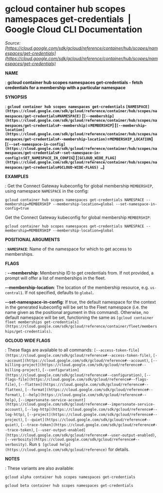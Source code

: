 # gcloud container hub scopes namespaces get-credentials  |  Google Cloud CLI Documentation

*Source: [https://cloud.google.com/sdk/gcloud/reference/container/hub/scopes/namespaces/get-credentials](https://cloud.google.com/sdk/gcloud/reference/container/hub/scopes/namespaces/get-credentials)*

**NAME**

: **gcloud container hub scopes namespaces get-credentials - fetch credentials for a membership with a particular namespace**

**SYNOPSIS**

: **`gcloud container hub scopes namespaces get-credentials` `[NAMESPACE](https://cloud.google.com/sdk/gcloud/reference/container/hub/scopes/namespaces/get-credentials#NAMESPACE)` [`[--membership](https://cloud.google.com/sdk/gcloud/reference/container/hub/scopes/namespaces/get-credentials#--membership)`=`MEMBERSHIP`] [`[--membership-location](https://cloud.google.com/sdk/gcloud/reference/container/hub/scopes/namespaces/get-credentials#--membership-location)`=`MEMBERSHIP_LOCATION`] [`[--set-namespace-in-config](https://cloud.google.com/sdk/gcloud/reference/container/hub/scopes/namespaces/get-credentials#--set-namespace-in-config)`=`SET_NAMESPACE_IN_CONFIG`] [`[GCLOUD_WIDE_FLAG](https://cloud.google.com/sdk/gcloud/reference/container/hub/scopes/namespaces/get-credentials#GCLOUD-WIDE-FLAGS) …`]**

**EXAMPLES**

: Get the Connect Gateway kubeconfig for global membership
`MEMBERSHIP`, using namespace `NAMESPACE` in the config:

```
gcloud container hub scopes namespaces get-credentials NAMESPACE --membership=MEMBERSHIP --membership-location=global --set-namespace-in-config=true
```

Get the Connect Gateway kubeconfig for global membership
`MEMBERSHIP`:

```
gcloud container hub scopes namespaces get-credentials NAMESPACE --membership=MEMBERSHIP --membership-location=global
```

**POSITIONAL ARGUMENTS**

: **`NAMESPACE`**:
Name of the namespace for which to get access to memberships.

**FLAGS**

: **--membership**:
Membership ID to get credentials from. If not provided, a prompt will offer a
list of memberships in the fleet.

**--membership-location**:
The location of the membership resource, e.g. `us-central1`. If not
specified, defaults to `global`.

**--set-namespace-in-config**:
If true, the default namespace for the context in the generated kubeconfig will
be set to the Fleet namespace (i.e. the name given as the positional argument in
this command).
Otherwise, no default namespace will be set, functioning the same as `[gcloud
container fleet memberships get-credentials](https://cloud.google.com/sdk/gcloud/reference/container/fleet/memberships/get-credentials)`.

**GCLOUD WIDE FLAGS**

: These flags are available to all commands: `[--access-token-file](https://cloud.google.com/sdk/gcloud/reference#--access-token-file)`,
`[--account](https://cloud.google.com/sdk/gcloud/reference#--account)`, `[--billing-project](https://cloud.google.com/sdk/gcloud/reference#--billing-project)`,
`[--configuration](https://cloud.google.com/sdk/gcloud/reference#--configuration)`,
`[--flags-file](https://cloud.google.com/sdk/gcloud/reference#--flags-file)`,
`[--flatten](https://cloud.google.com/sdk/gcloud/reference#--flatten)`, `[--format](https://cloud.google.com/sdk/gcloud/reference#--format)`, `[--help](https://cloud.google.com/sdk/gcloud/reference#--help)`, `[--impersonate-service-account](https://cloud.google.com/sdk/gcloud/reference#--impersonate-service-account)`,
`[--log-http](https://cloud.google.com/sdk/gcloud/reference#--log-http)`,
`[--project](https://cloud.google.com/sdk/gcloud/reference#--project)`, `[--quiet](https://cloud.google.com/sdk/gcloud/reference#--quiet)`, `[--trace-token](https://cloud.google.com/sdk/gcloud/reference#--trace-token)`, `[--user-output-enabled](https://cloud.google.com/sdk/gcloud/reference#--user-output-enabled)`,
`[--verbosity](https://cloud.google.com/sdk/gcloud/reference#--verbosity)`.
Run `$ [gcloud help](https://cloud.google.com/sdk/gcloud/reference)` for details.

**NOTES**

: These variants are also available:

```
gcloud alpha container hub scopes namespaces get-credentials
```

```
gcloud beta container hub scopes namespaces get-credentials
```